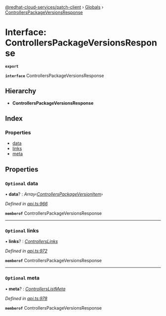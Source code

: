 [@redhat-cloud-services/patch-client](../README.md) › [Globals](../globals.md) › [ControllersPackageVersionsResponse](controllerspackageversionsresponse.md)

# Interface: ControllersPackageVersionsResponse

**`export`** 

**`interface`** ControllersPackageVersionsResponse

## Hierarchy

* **ControllersPackageVersionsResponse**

## Index

### Properties

* [data](controllerspackageversionsresponse.md#optional-data)
* [links](controllerspackageversionsresponse.md#optional-links)
* [meta](controllerspackageversionsresponse.md#optional-meta)

## Properties

### `Optional` data

• **data**? : *Array‹[ControllersPackageVersionItem](controllerspackageversionitem.md)›*

*Defined in [api.ts:966](https://github.com/RedHatInsights/javascript-clients/blob/b3a33353/packages/patch/api.ts#L966)*

**`memberof`** ControllersPackageVersionsResponse

___

### `Optional` links

• **links**? : *[ControllersLinks](controllerslinks.md)*

*Defined in [api.ts:972](https://github.com/RedHatInsights/javascript-clients/blob/b3a33353/packages/patch/api.ts#L972)*

**`memberof`** ControllersPackageVersionsResponse

___

### `Optional` meta

• **meta**? : *[ControllersListMeta](controllerslistmeta.md)*

*Defined in [api.ts:978](https://github.com/RedHatInsights/javascript-clients/blob/b3a33353/packages/patch/api.ts#L978)*

**`memberof`** ControllersPackageVersionsResponse
